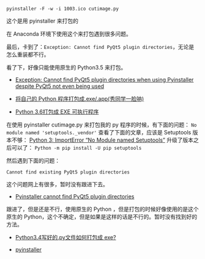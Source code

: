 



`pyinstaller -F -w -i 1003.ico cutimage.py`


这个是用 pyinstaller 来打包的

在 Anaconda 环境下使用这个来打包遇到很多问题。

最后，卡到了：`Exception: Cannot find PyQt5 plugin directories`，无论是怎么重装都不行。

看了下，好像只能使用原生的 Python3.5 来打包。

- [Exception: Cannot find PyQt5 plugin directories when using Pyinstaller despite PyQt5 not even being used](https://stackoverflow.com/questions/39736000/exception-cannot-find-pyqt5-plugin-directories-when-using-pyinstaller-despite-p?noredirect=1)

- [将自己的 Python 程序打包成.exe/.app(秀同学一脸呐)](https://blog.csdn.net/MrLevo520/article/details/51840217)
- [Python 3.6打包成 EXE 可执行程序](https://blog.csdn.net/zt_xcyk/article/details/73786659)



在使用 pyinstaller cutimage.py 来打包我的 py 程序的时候，有下面的问题：
`No module named 'setuptools._vendor'`
查看了下面的文章，应该是 Setuptools 版本不够：
[Python 3: ImportError “No Module named Setuptools”](https://stackoverflow.com/questions/14426491/Python-3-importerror-no-module-named-setuptools)
升级了版本之后可以了：
`Python -m pip install -U pip setuptools`

然后遇到下面的问题：

`Cannot find existing PyQt5 plugin directories`

这个问题网上有很多，暂时没有跟进下去。

- [Pyinstaller cannot find PyQt5 plugin directories](https://github.com/pyinstaller/pyinstaller/issues/3636)

跟进了，但是还是不行，使用原生的 Python ，但是打包的时候好像使用的是这个原生的 Python，这个不确定，但是如果是这样的话是不行的。暂时没有找到好的方法。


- [Python3.4写好的.py文件如何打包成 exe?](https://www.zhihu.com/question/31784262)


- [pyinstaller](https://github.com/pyinstaller/pyinstaller)
